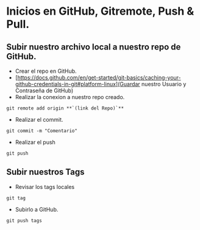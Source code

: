 # Inicios en GitHub, Gitremote, Push & Pull.
## Subir nuestro archivo local a nuestro repo de GitHub.
- Crear el repo en GitHub.
- [https://docs.github.com/en/get-started/git-basics/caching-your-github-credentials-in-git#platform-linux](Guardar nuestro Usuario y Contraseña de GitHub)
- Realizar la conexion a nuestro repo creado.
```
git remote add origin **`(link del Repo)`**
```

- Realizar el commit.
```
git commit -m "Comentario"
```

- Realizar el push
```
git push
```

## Subir nuestros Tags
- Revisar los tags locales
```
git tag
```

- Subirlo a GitHub.
```
git push tags
```
